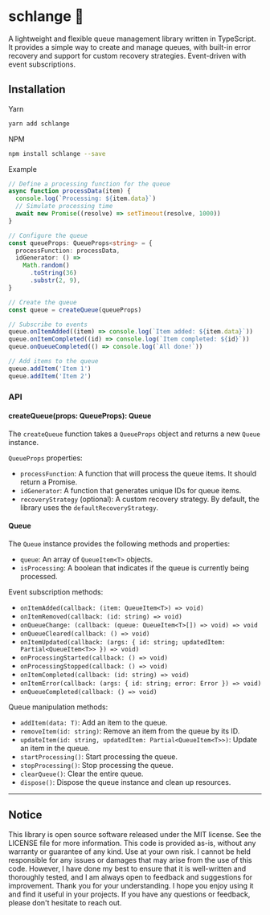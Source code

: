 <!-- infuser start title -->

# schlange 🐍

<!-- infuser end title -->

<!-- infuser start description -->

A lightweight and flexible queue management library written in TypeScript. It provides a simple way to create and manage queues, with built-in error recovery and support for custom recovery strategies. Event-driven with event subscriptions.

<!-- infuser end description -->

<!-- infuser start installation -->

## Installation

Yarn

```bash
yarn add schlange
```

NPM

```bash
npm install schlange --save
```

<!-- infuser end installation -->

Example

```typescript
// Define a processing function for the queue
async function processData(item) {
  console.log(`Processing: ${item.data}`)
  // Simulate processing time
  await new Promise((resolve) => setTimeout(resolve, 1000))
}

// Configure the queue
const queueProps: QueueProps<string> = {
  processFunction: processData,
  idGenerator: () =>
    Math.random()
      .toString(36)
      .substr(2, 9),
}

// Create the queue
const queue = createQueue(queueProps)

// Subscribe to events
queue.onItemAdded((item) => console.log(`Item added: ${item.data}`))
queue.onItemCompleted((id) => console.log(`Item completed: ${id}`))
queue.onQueueCompleted(() => console.log(`All done!`))

// Add items to the queue
queue.addItem('Item 1')
queue.addItem('Item 2')
```

<!-- infuser start usage -->
<!-- infuser end usage -->

### API

#### createQueue<T>(props: QueueProps<T>): Queue<T>

The `createQueue` function takes a `QueueProps` object and returns a new `Queue` instance.

`QueueProps` properties:

- `processFunction`: A function that will process the queue items. It should return a Promise.
- `idGenerator`: A function that generates unique IDs for queue items.
- `recoveryStrategy` (optional): A custom recovery strategy. By default, the library uses the `defaultRecoveryStrategy`.

#### Queue

The `Queue` instance provides the following methods and properties:

- `queue`: An array of `QueueItem<T>` objects.
- `isProcessing`: A boolean that indicates if the queue is currently being processed.

Event subscription methods:

- `onItemAdded(callback: (item: QueueItem<T>) => void)`
- `onItemRemoved(callback: (id: string) => void)`
- `onQueueChange: (callback: (queue: QueueItem<T>[]) => void) => void`
- `onQueueCleared(callback: () => void)`
- `onItemUpdated(callback: (args: { id: string; updatedItem: Partial<QueueItem<T>> }) => void)`
- `onProcessingStarted(callback: () => void)`
- `onProcessingStopped(callback: () => void)`
- `onItemCompleted(callback: (id: string) => void)`
- `onItemError(callback: (args: { id: string; error: Error }) => void)`
- `onQueueCompleted(callback: () => void)`

Queue manipulation methods:

- `addItem(data: T)`: Add an item to the queue.
- `removeItem(id: string)`: Remove an item from the queue by its ID.
- `updateItem(id: string, updatedItem: Partial<QueueItem<T>>)`: Update an item in the queue.
- `startProcessing()`: Start processing the queue.
- `stopProcessing()`: Stop processing the queue.
- `clearQueue()`: Clear the entire queue.
- `dispose()`: Dispose the queue instance and clean up resources.

---

<!-- infuser start development -->
<!-- infuser end development -->

<!-- infuser start footer -->

## Notice

This library is open source software released under the MIT license. See the LICENSE file for more information. This code is provided as-is, without any warranty or guarantee of any kind. Use at your own risk. I cannot be held responsible for any issues or damages that may arise from the use of this code. However, I have done my best to ensure that it is well-written and thoroughly tested, and I am always open to feedback and suggestions for improvement. Thank you for your understanding. I hope you enjoy using it and find it useful in your projects. If you have any questions or feedback, please don't hesitate to reach out.

<!-- infuser end footer -->
